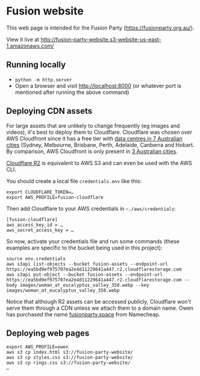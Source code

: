 # Fusion website
This web page is intended for the Fusion Party (https://fusionparty.org.au/).

View it live at http://fusion-party-website.s3-website-us-east-1.amazonaws.com/

## Running locally
* `python -m http.server`
* Open a browser and visit <http://localhost:8000> (or whatever port is mentioned after running the above command) 

## Deploying CDN assets
For large assets that are unlikely to change frequently (eg images and videos), it's best to deploy them to Cloudflare.
Cloudflare was chosen over AWS Cloudfront since it has a free tier with [data centres in 7 Australian cities](https://www.cloudflare.com/en-au/network/)
(Sydney, Melbourne, Brisbane, Perth, Adelaide, Canberra and Hobart. By comparison, AWS Cloudfront is only present in 
[3 Australian cities](https://aws.amazon.com/cloudfront/features/?nc1=h_ls&whats-new-cloudfront.sort-by=item.additionalFields.postDateTime&whats-new-cloudfront.sort-order=desc).  

[Cloudflare R2](https://www.cloudflare.com/en-au/press-releases/2021/cloudflare-announces-r2-storage/) is equivalent to 
AWS S3 and can even be used with the AWS CLI.

You should create a local file `credentials.env` like this:
```shell
export CLOUDFLARE_TOKEN=…
export AWS_PROFILE=fusion-cloudflare
```
Then add Cloudflare to your AWS credentials in `~./aws/credentials`:
```shell
[fusion-cloudflare]
aws_access_key_id = …
aws_secret_access_key = …
```
So now, activate your credentials file and run some commands (these examples are specific to the bucket being used in this project):
```shell
source env.credentials
aws s3api list-objects --bucket fusion-assets --endpoint-url https://ea5bd9ef975707ea2e4d11229641a447.r2.cloudflarestorage.com
aws s3api put-object --bucket fusion-assets --endpoint-url https://ea5bd9ef975707ea2e4d11229641a447.r2.cloudflarestorage.com --body images/woman_at_eucalyptus_valley_358.webp --key images/woman_at_eucalyptus_valley_358.webp 
```

Notice that although R2 assets can be accessed publicly, Cloudflare won't serve them through a CDN unless we attach them
to a domain name. Owen has purchased the name [fusionparty.space](https://fusionparty.space) from Namecheap.    

## Deploying web pages
```shell
export AWS_PROFILE=owen
aws s3 cp index.html s3://fusion-party-website/
aws s3 cp styles.css s3://fusion-party-website/
aws s3 cp rings.css s3://fusion-party-website/
… 
```
